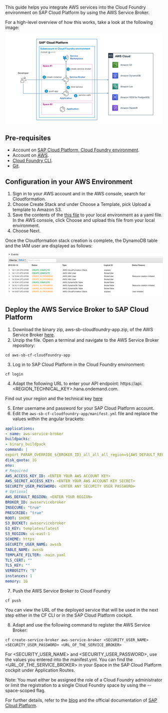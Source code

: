 This guide helps you integrate AWS services into the Cloud Foundry environment on SAP Cloud Platform by using the AWS Service Broker.

For a high-level overview of how this works, take a look at the following image:

![SCP AWS Service Broker integration](/docs/images/scp-aws-service-broker.png)

## Pre-requisites

* Account on [SAP Cloud Platform, Cloud Foundry environment](https://cloudplatform.sap.com/index.html).
* Account on [AWS](https://aws.amazon.com/free/?awsf.Free%20Tier%20Types=*all&all-free-tier.sort-by=item.additionalFields.SortRank&all-free-tier.sort-order=asc#featured).
* [Cloud Foundry CLI](https://help.sap.com/viewer/e275296cbb1e4d5886fa38a2a2c78c06/Cloud/en-US/4a8eb630c2734c01a25090c51d48102b.html).
* [Git](https://git-scm.com/book/en/v2/Getting-Started-Installing-Git).

## Configuration in your AWS Environment

1. Sign in to your AWS account and in the AWS console, search for Cloudformation.
3. Choose Create Stack and under Choose a Template, pick Upload a template to Amazon S3.
4. Save the contents of the [this file](https://github.com/awslabs/aws-servicebroker/blob/master/setup/prerequisites.yaml) to your local environment as a yaml file. In the AWS console, click Choose and upload this file from your local environment.
5. Choose Next.

Once the Cloudformation stack creation is complete, the DynamoDB table and the IAM user are displayed as follows:

![AWS Cloudformation Stack](/docs/images/aws-cloudformation.png)

## Deploy the AWS Service Broker to SAP Cloud Platform

1. Download the binary zip, aws-sb-cloudfoundry-app.zip, of the AWS Service Broker [here](https://github.com/awslabs/aws-servicebroker/releases).
2. Unzip the file. Open a terminal and navigate to the AWS Service Broker repository:
```
cd aws-sb-cf-cloudfoundry-app
```
3. Log in to SAP Cloud Platform in the Cloud Foundry environment:
```
cf login
```
4. Adapt the following URL to enter your API endpoint:
https://api.<REGION_TECHNICAL_KEY>.hana.ondemand.com.

Find out your region and the technical key [here](https://help.sap.com/viewer/65de2977205c403bbc107264b8eccf4b/Cloud/en-US/350356d1dc314d3199dca15bd2ab9b0e.html#loiof344a57233d34199b2123b9620d0bb41)

5. Enter username and password for your SAP Cloud Platform account.
6. Edit the `aws-sb-cf-cloudfoundry-app/manifest.yml` file and replace the values within the angular brackets:
```yaml
applications:
- name: aws-service-broker
buildpacks:
- binary_buildpack
command: |
export PARAM_OVERRIDE_${BROKER_ID}_all_all_all_region=${AWS_DEFAULT_REGION} ; ./cfnsb --logtostderr --prescribeOverrides=${PRESCRIBE} --v=${VERBOSITY} --brokerId=${BROKER_ID} --enableBasicAuth=true --insecure=${INSECURE} --port=${PORT} --region=${AWS_DEFAULT_REGION} --s3Bucket=${S3_BUCKET} --s3Key=${S3_KEY} --s3Region=${S3_REGION} --tableName=${TABLE_NAME} --templateFilter=${TEMPLATE_FILTER} --tlsCert=${TLS_CERT} --tlsKey=${TLS_KEY}
disk_quota: 1G
env:
# Required
AWS_ACCESS_KEY_ID: <ENTER YOUR AWS ACCOUNT KEY>
AWS_SECRET_ACCESS_KEY: <ENTER YOUR AWS ACCOUNT KEY SECRET> 
SECURITY_USER_PASSWORD: <ENTER ANY SECURITY USER PASSWORD>
# Optional
AWS_DEFAULT_REGION: <ENTER YOUR REGION>
BROKER_ID: awsservicebroker
INSECURE: "true"
PRESCRIBE: "true"
ROOT: $HOME
S3_BUCKET: awsservicebroker
S3_KEY: templates/latest
S3_REGION: us-east-1
SCHEME: https
SECURITY_USER_NAME: awssb
TABLE_NAME: awssb
TEMPLATE_FILTER: -main.yaml
TLS_CERT: ""
TLS_KEY: ""
VERBOSITY: "5"
instances: 1
memory: 1G
```
7. Push the AWS Service Broker to Cloud Foundry
```
cf push
```
You can view the URL of the deployed service that will be used in the next step either in the CF CLI or in the SAP Cloud Platform cockpit.

8. Adapt and use the following command to register the AWS Service Broker:
```
cf create-service-broker aws-service-broker <SECURITY_USER_NAME> <SECURITY_USER_PASSWORD> <URL_OF_THE_SERVICE_BROKER>
```
For <SECURITY_USER_NAME> and <SECURITY_USER_PASSWORD>, use the values you entered into the manifest.yml. You can find the <URL_OF_THE_SERVICE_BROKER> in your Space in the SAP Cloud Platform cockpit under Application Routes.

Note: You must either be assigned the role of a Cloud Foundry administrator or limit the registration to a single Cloud Foundry space by using the --space-scoped flag.

For further details, refer to the [blog](https://blogs.sap.com/2019/06/04/how-to-consume-aws-services-on-sap-cloud-platform/) and the official documentation of [SAP Cloud Platform](https://help.sap.com/viewer/a7e6a78032b6488e98a39f4e9ab3b241/Cloud/en-US).
